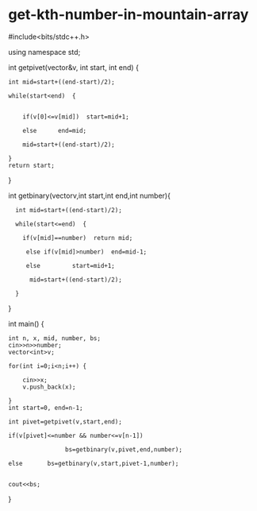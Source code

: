 # get-kth-number-in-mountain-array


#include<bits/stdc++.h>

using namespace std;

int getpivet(vector<int>&v, int start, int end) {
    
    int mid=start+((end-start)/2);
      
    while(start<end)  {
        
      
        if(v[0]<=v[mid])  start=mid+1;
        
        else      end=mid;
        
        mid=start+((end-start)/2);
        
    }
    return start;
    
}

  int getbinary(vector<int>v,int start,int end,int number){
      
      
      int mid=start+((end-start)/2);
      
      while(start<=end)  {
          
        if(v[mid]==number)  return mid;
          
         else if(v[mid]>number)  end=mid-1; 
         
         else         start=mid+1;
          
          mid=start+((end-start)/2);
          
      }
      
  }

int main() {
    
    int n, x, mid, number, bs;
    cin>>n>>number;
    vector<int>v;

    for(int i=0;i<n;i++) {
        
        cin>>x;
        v.push_back(x);
        
    } 
    int start=0, end=n-1;
     
    int pivet=getpivet(v,start,end);
    
    if(v[pivet]<=number && number<=v[n-1])  
    
                    bs=getbinary(v,pivet,end,number);
    
    else       bs=getbinary(v,start,pivet-1,number);
   
    
    cout<<bs;
}
